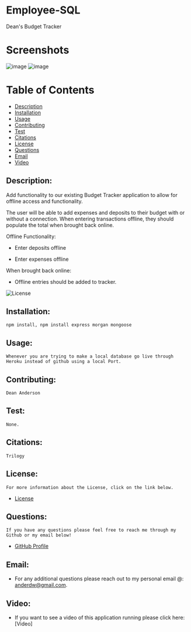 # Employee-SQL
 Dean's Budget Tracker
 
# Screenshots
![image](https://user-images.githubusercontent.com/61371428/87820808-5b124500-c834-11ea-8fcf-5e338dd95f1f.png)
![image](https://user-images.githubusercontent.com/61371428/87820884-809f4e80-c834-11ea-8ec5-4b4d103aa255.png)

# Table of Contents
- [Description](#description)
- [Installation](#installation)
- [Usage](#usage) 
- [Contributing](#contributing)
- [Test](#test)
- [Citations](#citations)
- [License](#license) 
- [Questions](#questions)
- [Email](#email)
- [Video](#video)

## Description:
Add functionality to our existing Budget Tracker application to allow for offline access and functionality.

The user will be able to add expenses and deposits to their budget with or without a connection. When entering transactions offline, they should populate the total when brought back online.

Offline Functionality:

  * Enter deposits offline

  * Enter expenses offline

When brought back online:

  * Offline entries should be added to tracker.

![License](https://img.shields.io/badge/License--blue.svg "License Badge")
   
## Installation:
    npm install, npm install express morgan mongoose
## Usage:
    Whenever you are trying to make a local database go live through Heroku instead of github using a local Port.
## Contributing:
    Dean Anderson
## Test:
    None.
## Citations:
    Trilogy
## License:
    For more information about the License, click on the link below.
    
- [License](https://opensource.org/licenses/)
## Questions:
    If you have any questions please feel free to reach me through my Github or my email below!
- [GitHub Profile](https://github.com/anderdw)

## Email:
- For any additional questions please reach out to my personal email @: anderdw@gmail.com.

## Video:
- If you want to see a video of this application running please click here:
[Video]
